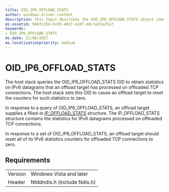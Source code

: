 ```yaml
---
title: OID_IP6_OFFLOAD_STATS
author: windows-driver-content
description: This topic describes the OID_IP6_OFFLOAD_STATS object identifier (OID).
ms.assetid: 94bfc254-bc83-481f-a2d7-46c1e31e23a7
keywords:
- OID_IP6_OFFLOAD_STATS
ms.date: 11/06/2017
ms.localizationpriority: medium
---
```


# OID_IP6_OFFLOAD_STATS

The host stack queries the OID_IP6_OFFLOAD_STATS OID to obtain statistics on IPv6 datagrams that an offload target has processed on offloaded TCP connections. The host stack sets this OID to cause an offload target to reset the counters for such statistics to zero.

In response to a query of OID_IP6_OFFLOAD_STATS, an offload target supplies a filled-in [IP_OFFLOAD_STATS](https://msdn.microsoft.com/library/windows/hardware/ff557022) structure. The IP_OFFLOAD_STATS structure contains the statistics for IPv6 datagrams processed on offloaded TCP connections.

In response to a set of OID_IP6_OFFLOAD_STATS, an offload target should reset all of its IPv6 statistics counters for offloaded TCP connections to zero.

## Requirements

| | |
| --- | --- |
| Version | Windows Vista and later |
| Header | Ntddndis.h (include Ndis.h) |

